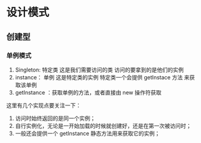 # 设计模式

## 创建型

### 单例模式

1. Singleton: 特定类 这是我们需要访问的类 访问的要拿到的是他们的实例
2. instance： 单例 这是特定类的实例 特定类一个会提供 getInstace 方法 来获取该单例
3. getInstance ：获取单例的方法，或者直接由 new 操作符获取


这里有几个实现点要关注一下：
1. 访问时始终返回的是同一个实例；
2. 自行实例化，无论是一开始加载的时候就创建好，还是在第一次被访问时；
3. 一般还会提供一个 getInstance 静态方法用来获取它的实例；